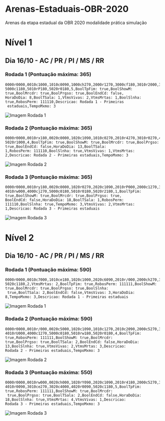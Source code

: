# Arenas-Estaduais-OBR-2020
Arenas da etapa estadual da OBR 2020 modalidade prática simulação

# Nível 1

## Dia 16/10 - AC / PR / PI / MS / RR

### Rodada 1 (Pontuação máxima: 365)

```
0000r0000,0010c1000,1010c0090,1000ch270,2000r1270,3000cf180,3010r2000,3020c1000,4020c0090,4010rm180,4000cj270,
5000c1180,5010rP180,5020r0180,5,BoolTpFim: true,BoolShowM: true,BoolMrcdr: true,BoolPrgso: true,BoolEndCd: false,
HoraDoDia: 8,BoolTSala: 1,VtmsVivas: 2,VtmsMrtas: 1,BoolSlnha: true,RobosPerm: 111110,Descricao: Rodada 1 - Primeiras
 estaduais,TempoMxmo: 3
```

![Imagem Rodada 1](Imagens/Nivel_1/Rodada_1.png)

### Rodada 2 (Pontuação máxima: 365)

```
0000r0000,0010rx180,0020c0000,1020c1090,1010c0270,2010r4270,3010r0270,4010cj090,4000c1270,5000cf180,5010r0180,
5020r1000,4,BoolTpFim: true,BoolShowM: true,BoolMrcdr: true,BoolPrgso: true,BoolEndCd: false,HoraDoDia: 13,BoolTSala: 
1,RobosPerm: 111110,BoolSlnha: true,VtmsVivas: 1,VtmsMrtas: 2,Descricao: Rodada 2 - Primeiras estaduais,TempoMxmo: 3
```

![Imagem Rodada 2](Imagens/Nivel_1/Rodada_2.png)

### Rodada 3 (Pontuação máxima: 365)

```
0000r0000,0010ry180,0020c0000,1020r0270,2020c1090,2010rP000,2000c1270,3000c4180,3010r3180,3020c0000,4020c0090,
4010rw000,4000cj270,5000c0180,5010r0180,5020r2180,1,BoolTpFim: true,BoolShowM: true,BoolMrcdr: true,BoolPrgso: true,
BoolEndCd: false,HoraDoDia: 18,BoolTSala: 1,RobosPerm: 111110,BoolSlnha: true,TempoMxmo: 3,VtmsVivas: 2,VtmsMrtas: 
1,Descricao: Rodada 3 - Primeiras estaduais
```

![Imagem Rodada 3](Imagens/Nivel_1/Rodada_3.png)

# Nível 2

## Dia 16/10 - AC / PR / PI / MS / RR

### Rodada 1 (Pontuação máxima: 590)

```
0000r0000,0010c7000,1010ce180,1020c1000,2020c6090,2010r/000,2000ch270,3000rA270,4000c4180,4010rA180,4020c7000,
5020c1180,2,VtmsMrtas: 2,BoolTpFim: true,RobosPerm: 111111,BoolShowM: true,BoolMrcdr: true,BoolPrgso: true,BoolSlnha:
 true,BoolTSala: 2,BoolEndCd: false,VtmsVivas: 3,HoraDoDia: 8,TempoMxmo: 3,Descricao: Rodada 1 - Primeiras estaduais
```

![Imagem Rodada 1](Imagens/Nivel_2/Rodada_1.png)

### Rodada 2 (Pontuação máxima: 590)

```
0000r0000,0010r/000,0020c5000,1020c1090,1010c1270,2010c2090,2000c5270,3000c2180,3010r4180,3020c7000,4020c5090,
4010rU000,4000c1270,5000c0180,5010rw180,5020r0180,4,BoolTpFim: true,RobosPerm: 111111,BoolShowM: true,BoolMrcdr: 
true,BoolPrgso: true,BoolTSala: 2,BoolEndCd: false,HoraDoDia: 13,BoolSlnha: true,VtmsVivas: 2,VtmsMrtas: 3,Descricao: 
Rodada 2 - Primeiras estaduais,TempoMxmo: 3
```

![Imagem Rodada 2](Imagens/Nivel_2/Rodada_2.png)

### Rodada 3 (Pontuação máxima: 550)

```
0000r0000,0010rw000,0020ch000,1020rY090,2020c1090,2010r4180,2000c5270,3000rx270,4000r0270,5000c0180,5010c0090,
4010r0090,3010ce270,3020c4000,4020r0090,5020c1180,5,BoolTpFim: true,RobosPerm: 111111,BoolShowM: true,BoolMrcdr:
 true,BoolPrgso: true,BoolTSala: 2,BoolEndCd: false,HoraDoDia: 18,BoolSlnha: true,VtmsMrtas: 4,VtmsVivas: 1,Descricao: 
Rodada 3 - Primeiras estaduais,TempoMxmo: 3
```

![Imagem Rodada 3](Imagens/Nivel_2/Rodada_3.png)